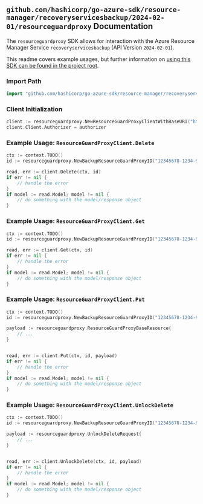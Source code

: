 
## `github.com/hashicorp/go-azure-sdk/resource-manager/recoveryservicesbackup/2024-02-01/resourceguardproxy` Documentation

The `resourceguardproxy` SDK allows for interaction with the Azure Resource Manager Service `recoveryservicesbackup` (API Version `2024-02-01`).

This readme covers example usages, but further information on [using this SDK can be found in the project root](https://github.com/hashicorp/go-azure-sdk/tree/main/docs).

### Import Path

```go
import "github.com/hashicorp/go-azure-sdk/resource-manager/recoveryservicesbackup/2024-02-01/resourceguardproxy"
```


### Client Initialization

```go
client := resourceguardproxy.NewResourceGuardProxyClientWithBaseURI("https://management.azure.com")
client.Client.Authorizer = authorizer
```


### Example Usage: `ResourceGuardProxyClient.Delete`

```go
ctx := context.TODO()
id := resourceguardproxy.NewBackupResourceGuardProxyID("12345678-1234-9876-4563-123456789012", "example-resource-group", "vaultValue", "backupResourceGuardProxyValue")

read, err := client.Delete(ctx, id)
if err != nil {
	// handle the error
}
if model := read.Model; model != nil {
	// do something with the model/response object
}
```


### Example Usage: `ResourceGuardProxyClient.Get`

```go
ctx := context.TODO()
id := resourceguardproxy.NewBackupResourceGuardProxyID("12345678-1234-9876-4563-123456789012", "example-resource-group", "vaultValue", "backupResourceGuardProxyValue")

read, err := client.Get(ctx, id)
if err != nil {
	// handle the error
}
if model := read.Model; model != nil {
	// do something with the model/response object
}
```


### Example Usage: `ResourceGuardProxyClient.Put`

```go
ctx := context.TODO()
id := resourceguardproxy.NewBackupResourceGuardProxyID("12345678-1234-9876-4563-123456789012", "example-resource-group", "vaultValue", "backupResourceGuardProxyValue")

payload := resourceguardproxy.ResourceGuardProxyBaseResource{
	// ...
}


read, err := client.Put(ctx, id, payload)
if err != nil {
	// handle the error
}
if model := read.Model; model != nil {
	// do something with the model/response object
}
```


### Example Usage: `ResourceGuardProxyClient.UnlockDelete`

```go
ctx := context.TODO()
id := resourceguardproxy.NewBackupResourceGuardProxyID("12345678-1234-9876-4563-123456789012", "example-resource-group", "vaultValue", "backupResourceGuardProxyValue")

payload := resourceguardproxy.UnlockDeleteRequest{
	// ...
}


read, err := client.UnlockDelete(ctx, id, payload)
if err != nil {
	// handle the error
}
if model := read.Model; model != nil {
	// do something with the model/response object
}
```
